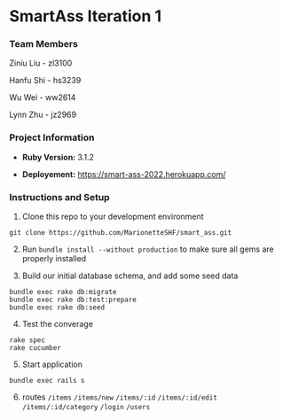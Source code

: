 # SmartAss Iteration 1

### Team Members

Ziniu Liu - zl3100

Hanfu Shi - hs3239

Wu Wei - ww2614

Lynn Zhu - jz2969

### Project Information

* **Ruby Version:** 3.1.2

* **Deployement:** https://smart-ass-2022.herokuapp.com/

### Instructions and Setup

1. Clone this repo to your development environment

`git clone https://github.com/MarionetteSHF/smart_ass.git`

2. Run `bundle install --without production` to make sure all gems are properly installed

3. Build our initial database schema, and add some seed data

```shell
bundle exec rake db:migrate
bundle exec rake db:test:prepare
bundle exec rake db:seed
```

4. Test the converage

```shell
rake spec
rake cucumber
```
5. Start application
```shell
bundle exec rails s
```
6. routes
`/items`
`/items/new`
`/items/:id`
`/items/:id/edit`
`/items/:id/category`
`/login`
`/users`
